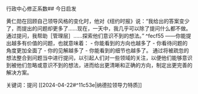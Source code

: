 行政中心修正系数## 今日启发

黄仁勋在回顾自己领导风格的变化时，他对《纽约时报》说：“我给出的答案变少了，而提出的问题却更多了……现在，一天中，我几乎可以除了提问什么都不做。通过提问，我帮助［管理层］……探索他们意识不到的想法。” ^fecf55
		——你能提出越多有价值的问题，也就意味着：
										- 你能看到的方向也越多了
										- 你看待问题的角度更加全面了
										- 你的见解越多了
										- 你能看到的细节也越多了。
通过将被疏忽的想法整合到问题当中进行提问，以引起人们对一些领域的关注，以便他们能够意识到被他们忽略或意识不到的想法，进而给出更清晰和正确的方向，制定出更完善的解决方案。

关键词：提问
[[2024-04-22#^11c53e|纳德拉领导力特质]] 
